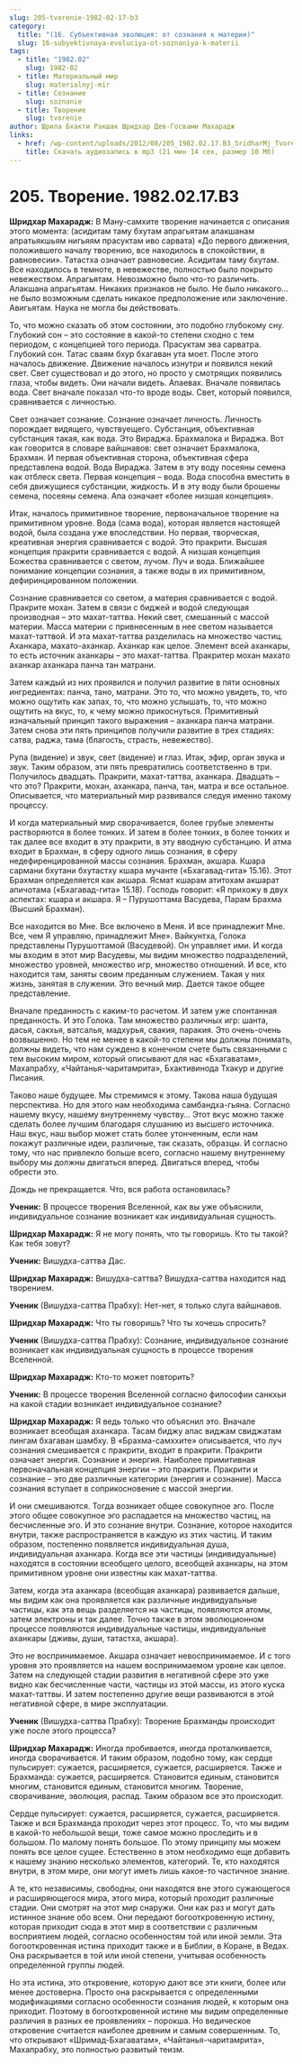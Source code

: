 ```yaml
---
slug: 205-tvorenie-1982-02-17-b3
category:
  title: "(16. Субъективная эволюция: от сознания к материи)"
  slug: 16-subyektivnaya-evoluciya-ot-soznaniya-k-materii
tags:
  - title: "1982.02"
    slug: 1982-02
  - title: Материальный мир
    slug: materialnyj-mir
  - title: Сознание
    slug: soznanie
  - title: Творение
    slug: tvorenie
author: Шрила Бхакти Ракшак Шридхар Дев-Госвами Махарадж
links:
  - href: /wp-content/uploads/2012/08/205_1982.02.17.B3_SridharMj_Tvorenie.mp3
    title: Скачать аудиозапись в mp3 (21 мин 14 сек, размер 10 Мб)
---
```


# 205. Творение. 1982.02.17.B3

**Шридхар Махарадж:** В Ману-самхите творение начинается с описания этого момента: (асидитам таму бхутам апрагьятам алакшанам апратьякшьям нигьяям прасуктам иво сарвата) «До первого движения, положившего началу творению, все находилось в спокойствии, в равновесии». Татастха означает равновесие. Асидитам таму бхутам. Все находилось в темноте, в невежестве, полностью было покрыто невежеством. Апрагьятам. Невозможно было что-то различить. Алакшана апрагьятам. Никаких признаков не было. Не было никакого… не было возможным сделать никакое предположение или заключение. Авигьятам. Наука не могла бы действовать.

То, что можно сказать об этом состоянии, это подобно глубокому сну. Глубокий сон – это состояние в какой-то степени сходно с тем периодом, с концепцией того периода. Прасуктам эва сарватра. Глубокий сон. Татас сваям бхур бхагаван ута моет. После этого началось движение. Движение началось изнутри и появился некий свет. Свет существовал и до этого, но просто у смотрящих появились глаза, чтобы видеть. Они начали видеть. Апаевах. Вначале появилась вода. Свет вначале показал что-то вроде воды. Свет, который появился, сравнивается с личностью.

Свет означает сознание. Сознание означает личность. Личность порождает видящего, чувствуещего. Субстанция, объективная субстанция такая, как вода. Это Вираджа. Брахмалока и Вираджа. Вот как говорится в словаре вайшнавов: свет означает Брахмалока, Брахман. И первая объективная сторона, объективная сфера представлена водой. Вода Вираджа. Затем в эту воду посеяны семена как отблеск света. Первая концепция – вода. Вода способна вместить в себя движущиеся субстанции, жидкость. И в эту воду были брошены семена, посеяны семена. Апа означает «более низшая концепция».

Итак, началось примитивное творение, первоначальное творение на примитивном уровне. Вода (сама вода), которая является настоящей водой, была создана уже впоследствии. Но первая, творческая, креативная энергия сравнивается с водой. Это пракрити. Высшая концепция пракрити сравнивается с водой. А низшая концепция Божества сравнивается с светом, лучом. Луч и вода. Ближайшее понимание концепции сознания, а также воды в их примитивном, дефиринцированном положении.

Сознание сравнивается со светом, а материя сравнивается с водой. Пракрите мохан. Затем в связи с биджей и водой следующая производная – это махат-таттва. Некий свет, смешанный с массой материи. Масса материи с привнесенным в нее светом называется махат-таттвой. И эта махат-таттва разделилась на множество частиц. Аханкара, махато-аханкар. Аханкар как целое. Элемент всей аханкары, то есть источник аханкары – это махат-таттва. Пракритер мохан махато аханкар аханкара панча тан матрани.

Затем каждый из них проявился и получил развитие в пяти основных ингредиентах: панча, тано, матрани. Это то, что можно увидеть, то, что можно ощутить как запах, то, что можно услышать, то, что можно ощутить на вкус, то, к чему можно прикоснуться. Примитивный изначальный принцип такого выражения – аханкара панча матрани. Затем снова эти пять принципов получили развитие в трех стадиях: сатва, раджа, тама (благость, страсть, невежество).

Рупа (видение) и звук, свет (видение) и глаз. Итак, эфир, орган звука и звук. Таким образом, эти пять превратились соответственно в три. Получилось двадцать. Пракрити, махат-таттва, аханкара. Двадцать – что это? Пракрити, мохан, аханкара, панча, тан, матра и все остальное. Описывается, что материальный мир развивался следуя именно такому процессу.

И когда материальный мир сворачивается, более грубые элементы растворяются в более тонких. И затем в более тонких, в более тонких и так далее все входит в эту пракрити, в эту вводную субстанцию. И атма входит в Брахман, в сферу одного лишь сознания, в сферу недефиренцированной массы сознания. Брахман, акшара. Кшара сармани бхутани бхутастху кшара мучанте («Бхагавад-гита» 15.16). Этот Брахман определяется как акшара. Ясмат кшарам атитохам акшарат апичотама («Бхагавад-гита» 15.18). Господь говорит: «Я прихожу в двух аспектах: кшара и акшара. Я – Пурушоттама Васудева, Парам Брахма (Высший Брахман).

Все находится во Мне. Все включено в Меня. И все принадлежит Мне. Все, чем Я управляю, принадлежит Мне». Вайкунтха, Голока представлены Пурушоттамой (Васудевой). Он управляет ими. И когда мы входим в этот мир Васудевы, мы видим множество подразделений, множество уровней, множество игр, множество отношений. И все, кто находится там, заняты своим преданным служением. Такая у них жизнь, занятая в служении. Это вечный мир. Дается такое общее представление.

Вначале преданность с каким-то расчетом. И затем уже спонтанная преданность. И это Голока. Там множество различных игр: шанта, дасья, сакхья, ватсалья, мадхурья, свакия, паракия. Это очень-очень возвышенно. Но тем не менее в какой-то степени мы должны понимать, должны видеть, что нам суждено в конечном счете быть связанными с тем высоким миром, который описывают для нас «Бхагаватам», Махапрабху, «Чайтанья-чаритамрита», Бхактивинода Тхакур и другие Писания.

Таково наше будущее. Мы стремимся к этому. Такова наша будущая перспектива. Но для этого нам необходима самбандха-гьяна. Согласно нашему вкусу, нашему внутреннему чувству… Этот вкус можно также сделать более лучшим благодаря слушанию из высшего источника. Наш вкус, наш выбор может стать более утонченным, если нам покажут различные идеи, различные, так сказать, образцы. И согласно тому, что нас привлекло больше всего, согласно нашему внутреннему выбору мы должны двигаться вперед. Двигаться вперед, чтобы обрести это.

Дождь не прекращается. Что, вся работа остановилась?

**Ученик:** В процессе творения Вселенной, как вы уже объяснили, индивидуальное сознание возникает как индивидуальная сущность.

**Шридхар Махарадж:** Я не могу понять, что ты говоришь. Кто ты такой? Как тебя зовут?

**Ученик:** Вишудха-саттва Дас.

**Шридхар Махарадж:** Вишудха-саттва? Вишудха-саттва находится над творением.

**Ученик** (Вишудха-саттва Прабху): Нет-нет, я только слуга вайшнавов.

**Шридхар Махарадж:** Что ты говоришь? Что ты хочешь спросить?

**Ученик** (Вишудха-саттва Прабху): Сознание, индивидуальное сознание возникает как индивидуальная сущность в процессе творения Вселенной.

**Шридхар Махарадж:** Кто-то может повторить?

**Ученик:** В процессе творения Вселенной согласно философии санкхьи на какой стадии возникает индивидуальное сознание?

**Шридхар Махарадж:** Я ведь только что объяснил это. Вначале возникает всеобщая аханкара. Тасам биджу апас виджам свиджатам лингам бхагаван шамбху. В «Брахма-самххите» описывается, что луч сознания смешивается с пракрити, входит в пракрити. Пракрити означает энергия. Сознание и энергия. Наиболее примитивная первоначальная концепция энергии – это пракрити. Пракрити и сознание – это две различные категории (энергия и сознание). Масса сознания вступает в соприкосновение с массой энергии.

И они смешиваются. Тогда возникает общее совокупное эго. После этого общее совокупное эго распадается на множество частиц, на бесчисленные эго. И это сознание внутри. Сознание, которое находится внутри, также распространяется в каждую из этих частиц. И таким образом, постепенно появляется индивидуальная душа, индивидуальная аханкара. Когда все эти частицы (индивидуальные) находятся в состоянии всеобщего целого, всеобщей аханкары, на этом примитивном уровне они известны как махат-таттва.

Затем, когда эта аханкара (всеобщая аханкара) развивается дальше, мы видим как она проявляется как различные индивидуальные частицы, как эта вещь разделяется на частицы, появляются атомы, затем электроны и так далее. Точно также в этом эволюционном процессе появляются индивидуальные частицы, индивидуальные аханкары (дживы, души, татастха, акшара).

Это не воспринимаемое. Акшара означает невоспринимаемое. И с того уровня это проявляется на нашем воспринимаемом уровне как целое. Затем на следующей стадии развития в негативной сфере это уже видно как бесчисленные части, частицы из этой массы, из этого куска махат-таттвы. И затем постепенно другие вещи развиваются в этой негативной сфере, в мире эксплуатации.

**Ученик** (Вишудха-саттва Прабху): Творение Брахманды происходит уже после этого процесса?

**Шридхар Махарадж:** Иногда пробивается, иногда проталкивается, иногда сворачивается. И таким образом, подобно тому, как сердце пульсирует: сужается, расширяется, сужается, расширяется. Также и Брахманда: сужается, расширяется. Становится единым, становится многим, становится единым, становится многим. Творение, сворачивание, эволюция, распад. Таким образом все это происходит.

Сердце пульсирует: сужается, расширяется, сужается, расширяется. Также и вся Брахманда проходит через этот процесс. То, что мы видим в какой-то небольшой вещи, тоже самое можно проследить и в большом. По малому понять большое. По этому принципу мы можем понять все целое сущее. Естественно в этом необходимо еще добавить к нашему знанию несколько элементов, категорий. Те, кто находятся внутри, в этом мире, они могут иметь лишь какое-то частичное знание.

А те, кто независимы, свободны, они находятся вне этого сужающегося и расширяющегося мира, этого мира, который проходит различные стадии. Они смотрят на этот мир снаружи. Они как раз и могут дать истинное знание обо всем. Они передают богооткровенную истину, которая приходит сюда в этот мир в соответствии с различным восприятием людей, согласно особенностям той или иной земли. Эта богооткровенная истина приходит также и в Библии, в Коране, в Ведах. Она раскрывается в той или иной степени, учитывая особенность определенной группы людей.

Но эта истина, это откровение, которую дают все эти книги, более или менее достоверна. Просто она раскрывается с определенными модификациями согласно особенности сознания людей, к которым она приходит. Поэтому в богооткровенной истине мы видим определенные различия в разных ее проявлениях – порокша. Но ведическое откровение считается наиболее древним и самым совершенным. То, что открывают «Шримад-Бхагаватам», «Чайтанья-чаритамрита», Махапрабху, это полностью развитый теизм.

